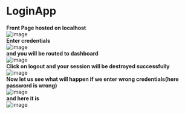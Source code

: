 # LoginApp
__Front Page hosted on localhost__
<br>
![image](https://user-images.githubusercontent.com/59146229/106168838-bd210f00-61b4-11eb-8578-ab639551fbe1.png)
<br>
__Enter credentials__
<br>
![image](https://user-images.githubusercontent.com/59146229/106169225-256ff080-61b5-11eb-906b-07e22554d435.png)
<br>
 __and you will be routed to dashboard__
<br>
![image](https://user-images.githubusercontent.com/59146229/106169776-bf379d80-61b5-11eb-96c6-8920746ddb8d.png)
<br>
__Click on logout and your session will be destroyed successfully__
<br>
![image](https://user-images.githubusercontent.com/59146229/106170117-281f1580-61b6-11eb-8ad9-94eb4c534360.png)
<br>
__Now let us see what will happen if we enter wrong credentials(here password is wrong)__
<br>
![image](https://user-images.githubusercontent.com/59146229/106170577-9bc12280-61b6-11eb-8097-afb8d1324ab7.png)
<br>
__and here it is__
<br>
![image](https://user-images.githubusercontent.com/59146229/106172396-cb712a00-61b8-11eb-9da8-8465a3454382.png)



